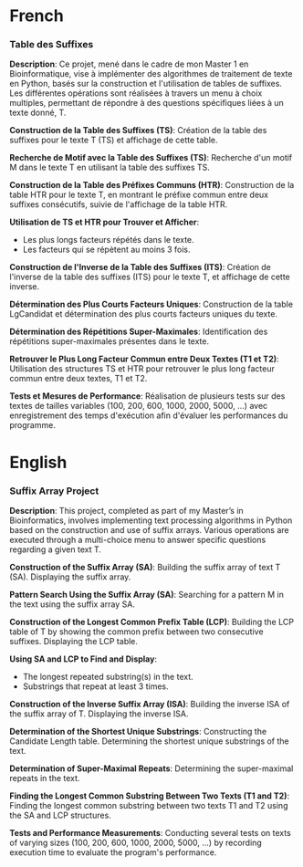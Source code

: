 # French

### Table des Suffixes

**Description**: Ce projet, mené dans le cadre de mon Master 1 en Bioinformatique, vise à implémenter des algorithmes de traitement de texte en Python, basés sur la construction et l'utilisation de tables de suffixes. Les différentes opérations sont réalisées à travers un menu à choix multiples, permettant de répondre à des questions spécifiques liées à un texte donné, T.

**Construction de la Table des Suffixes (TS)**: Création de la table des suffixes pour le texte T (TS) et affichage de cette table.

**Recherche de Motif avec la Table des Suffixes (TS)**: Recherche d'un motif M dans le texte T en utilisant la table des suffixes TS.

**Construction de la Table des Préfixes Communs (HTR)**: Construction de la table HTR pour le texte T, en montrant le préfixe commun entre deux suffixes consécutifs, suivie de l'affichage de la table HTR.

**Utilisation de TS et HTR pour Trouver et Afficher**:
- Les plus longs facteurs répétés dans le texte.
- Les facteurs qui se répètent au moins 3 fois.

**Construction de l'Inverse de la Table des Suffixes (ITS)**: Création de l'inverse de la table des suffixes (ITS) pour le texte T, et affichage de cette inverse.

**Détermination des Plus Courts Facteurs Uniques**: Construction de la table LgCandidat et détermination des plus courts facteurs uniques du texte.

**Détermination des Répétitions Super-Maximales**: Identification des répétitions super-maximales présentes dans le texte.

**Retrouver le Plus Long Facteur Commun entre Deux Textes (T1 et T2)**: Utilisation des structures TS et HTR pour retrouver le plus long facteur commun entre deux textes, T1 et T2.

**Tests et Mesures de Performance**: Réalisation de plusieurs tests sur des textes de tailles variables (100, 200, 600, 1000, 2000, 5000, ...) avec enregistrement des temps d'exécution afin d'évaluer les performances du programme.


# English

### Suffix Array Project

**Description**: This project, completed as part of my Master’s in Bioinformatics, involves implementing text processing algorithms in Python based on the construction and use of suffix arrays. Various operations are executed through a multi-choice menu to answer specific questions regarding a given text T.

**Construction of the Suffix Array (SA)**: Building the suffix array of text T (SA). Displaying the suffix array.

**Pattern Search Using the Suffix Array (SA)**: Searching for a pattern M in the text using the suffix array SA.

**Construction of the Longest Common Prefix Table (LCP)**: Building the LCP table of T by showing the common prefix between two consecutive suffixes. Displaying the LCP table.

**Using SA and LCP to Find and Display**:
- The longest repeated substring(s) in the text.
- Substrings that repeat at least 3 times.

**Construction of the Inverse Suffix Array (ISA)**: Building the inverse ISA of the suffix array of T. Displaying the inverse ISA.

**Determination of the Shortest Unique Substrings**: Constructing the Candidate Length table. Determining the shortest unique substrings of the text.

**Determination of Super-Maximal Repeats**: Determining the super-maximal repeats in the text.

**Finding the Longest Common Substring Between Two Texts (T1 and T2)**: Finding the longest common substring between two texts T1 and T2 using the SA and LCP structures.

**Tests and Performance Measurements**: Conducting several tests on texts of varying sizes (100, 200, 600, 1000, 2000, 5000, ...) by recording execution time to evaluate the program's performance.